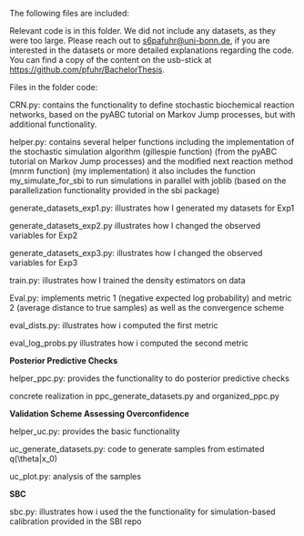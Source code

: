 The following files are included:

Relevant code is in this folder.
We did not include any datasets, as they were too large. Please reach out to s6pafuhr@uni-bonn.de, if you are interested in the datasets or more detailed explanations regarding the code. 
You can find a copy of the content on the usb-stick at https://github.com/pfuhr/BachelorThesis.

Files in the folder code:

CRN.py:
contains the functionality to define stochastic biochemical reaction networks, based on the pyABC tutorial on Markov Jump processes, but with additional functionality. 

helper.py:
contains several helper functions including the implementation of the stochastic simulation algorithm (gillespie function) (from the pyABC tutorial on Markov Jump processes) and the modified next reaction method (mnrm function) (my implementation)
it also includes the function my_simulate_for_sbi to run simulations in parallel with joblib (based on the parallelization functionality provided in the sbi package)

generate_datasets_exp1.py:
illustrates how I generated my datasets for Exp1

generate_datasets_exp2.py
illustrates how I changed the observed variables for Exp2

generate_datasets_exp3.py:
illustrates how I changed the observed variables for Exp3

train.py:
illustrates how I trained the density estimators on data

Eval.py:
implements metric 1 (negative expected log probability) and metric 2 (average distance to true samples)
as well as the convergence scheme

eval_dists.py:
illustrates how i computed the first metric

eval_log_probs.py
illustrates how i computed the second metric

**Posterior Predictive Checks** 

helper_ppc.py:
provides the functionality to do posterior predictive checks

concrete realization in ppc_generate_datasets.py and organized_ppc.py

**Validation Scheme Assessing Overconfidence**

helper_uc.py: provides the basic functionality

uc_generate_datasets.py: code to generate samples from estimated q(\theta|x_0)

uc_plot.py: analysis of the samples

**SBC**

sbc.py: illustrates how i used the the functionality for simulation-based calibration provided in the SBI repo

